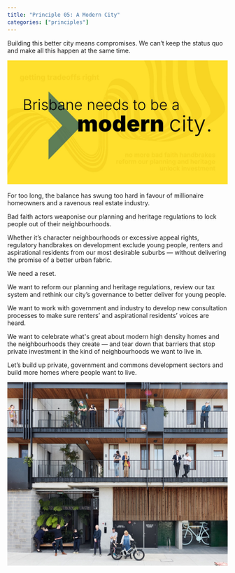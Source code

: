 ```yaml
---
title: "Principle 05: A Modern City"
categories: ["principles"]
---
```


Building this better city means compromises. We can’t keep the status quo and make all this happen at the same time.

![Brisbane needs to be a modern city.](/assets/images/05-modern/principles-05-modern.jpeg)

For too long, the balance has swung too hard in favour of millionaire homeowners and a ravenous real estate industry. 


Bad faith actors weaponise our planning and heritage regulations to lock people out of their neighbourhoods.


Whether it’s character neighbourhoods or excessive appeal rights, regulatory handbrakes on development exclude young people, renters and aspirational residents from our most desirable suburbs — without delivering the promise of a better urban fabric.


We need a reset.


We want to reform our planning and heritage regulations, review our tax system and rethink our city’s governance to better deliver for young people.


We want to work with government and industry to develop new consultation processes to make sure renters’ and aspirational residents’ voices are heard.


We want to celebrate what's great about modern high density homes and the neighbourhoods they create — and tear down that barriers that stop private investment in the kind of neighbourhoods we want to live in.


Let’s build up private, government and commons development sectors and build more homes where people want to live.

![Street-side view of a modern building with people on balconies facing the street.](/assets/images/05-modern/railway-pl.jpeg)
